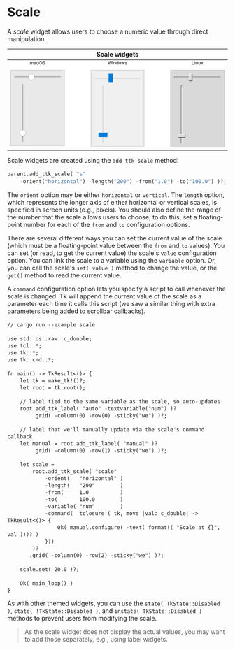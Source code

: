 # Scale

A *scale* widget allows users to choose a numeric value through direct
manipulation.

|                Scale widgets                |
| :-----------------------------------------: |
| ![Scale widgets.](./images/w_scale_all.png) |

Scale widgets are created using the `add_ttk_scale` method:

```rust
parent.add_ttk_scale( "s"
    -orient("horizontal") -length("200") -from("1.0") -to("100.0") )?;
```

The `orient` option may be either `horizontal` or `vertical`. The `length`
option, which represents the longer axis of either horizontal or vertical
scales, is specified in screen units (e.g., pixels). You should also define the
range of the number that the scale allows users to choose; to do this, set a
floating-point number for each of the `from` and `to` configuration options.

There are several different ways you can set the current value of the scale
(which must be a floating-point value between the `from` and `to` values). You
can set (or read, to get the current value) the scale's `value` configuration
option. You can link the scale to a variable using the `variable` option. Or,
you can call the scale's `set( value )` method to change the value, or the
`get()` method to read the current value.

A `command` configuration option lets you specify a script to call whenever the
scale is changed. Tk will append the current value of the scale as a parameter
each time it calls this script (we saw a similar thing with extra parameters
being added to scrollbar callbacks).

```rust,no_run
// cargo run --example scale

use std::os::raw::c_double;
use tcl::*;
use tk::*;
use tk::cmd::*;

fn main() -> TkResult<()> {
    let tk = make_tk!()?;
    let root = tk.root();

    // label tied to the same variable as the scale, so auto-updates
    root.add_ttk_label( "auto" -textvariable("num") )?
        .grid( -column(0) -row(0) -sticky("we") )?;
    
    // label that we'll manually update via the scale's command callback
    let manual = root.add_ttk_label( "manual" )?
        .grid( -column(0) -row(1) -sticky("we") )?;
    
    let scale =
        root.add_ttk_scale( "scale"
            -orient(   "horizontal" )
            -length(   "200"        )
            -from(     1.0          )
            -to(       100.0        )
            -variable( "num"        )
            -command(  tclosure!( tk, move |val: c_double| -> TkResult<()> {
                Ok( manual.configure( -text( format!( "Scale at {}", val )))? )
            }))
        )?
       .grid( -column(0) -row(2) -sticky("we") )?; 
    
    scale.set( 20.0 )?;

    Ok( main_loop() )
}
```

As with other themed widgets, you can use the `state( TkState::Disabled )`,
`state( !TkState::Disabled )`, and `instate( TkState::Disabled )` methods to
prevent users from modifying the scale.

> As the scale widget does not display the actual values, you may want to add
those separately, e.g., using label widgets.
